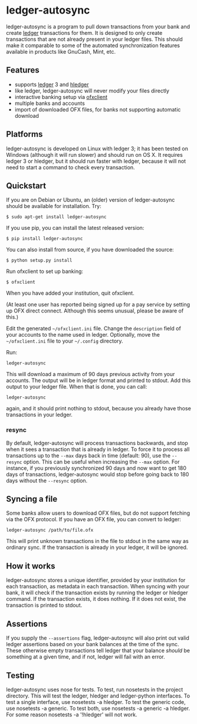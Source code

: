 ledger-autosync
===============

ledger-autosync is a program to pull down transactions from your bank
and create [ledger](http://ledger-cli.org/) transactions for them. It is
designed to only create transactions that are not already present in
your ledger files. This should make it comparable to some of the
automated synchronization features available in products like GnuCash,
Mint, etc.

Features
--------

-   supports [ledger](http://ledger-cli.org/) 3 and
    [hledger](http://hledger.org/)
-   like ledger, ledger-autosync will never modify your files directly
-   interactive banking setup via
    [ofxclient](https://github.com/captin411/ofxclient)
-   multiple banks and accounts
-   import of downloaded OFX files, for banks not supporting automatic
    download

Platforms
---------

ledger-autosync is developed on Linux with ledger 3; it has been tested
on Windows (although it will run slower) and should run on OS X. It
requires ledger 3 or hledger, but it should run faster with ledger,
because it will not need to start a command to check every transaction.

Quickstart
----------

If you are on Debian or Ubuntu, an (older) version of ledger-autosync should be
available for installation. Try:

    $ sudo apt-get install ledger-autosync

If you use pip, you can install the latest released version:

    $ pip install ledger-autosync

You can also install from source, if you have downloaded the source:

    $ python setup.py install

Run ofxclient to set up banking:

    $ ofxclient

When you have added your institution, quit ofxclient.

(At least one user has reported being signed up for a pay service by
setting up OFX direct connect. Although this seems unusual, please be
aware of this.)

Edit the generated `~/ofxclient.ini` file. Change the `description`
field of your accounts to the name used in ledger. Optionally, move the
`~/ofxclient.ini` file to your `~/.config` directory.

Run:

    ledger-autosync

This will download a maximum of 90 days previous activity from your
accounts. The output will be in ledger format and printed to stdout. Add
this output to your ledger file. When that is done, you can call:

    ledger-autosync

again, and it should print nothing to stdout, because you already have
those transactions in your ledger.

### resync

By default, ledger-autosync will process transactions backwards, and
stop when it sees a transaction that is already in ledger. To force it
to process all transactions up to the `--max` days back in time
(default: 90), use the `--resync` option. This can be useful when
increasing the `--max` option. For instance, if you previously
synchronized 90 days and now want to get 180 days of transactions,
ledger-autosync would stop before going back to 180 days without the
`--resync` option.

Syncing a file
--------------

Some banks allow users to download OFX files, but do not support
fetching via the OFX protocol. If you have an OFX file, you can convert
to ledger:

    ledger-autosync /path/to/file.ofx

This will print unknown transactions in the file to stdout in the same
way as ordinary sync. If the transaction is already in your ledger, it
will be ignored.

How it works
------------

ledger-autosync stores a unique identifier, provided by your institution
for each transaction, as metadata in each transaction. When syncing with
your bank, it will check if the transaction exists by running the ledger
or hledger command. If the transaction exists, it does nothing. If it
does not exist, the transaction is printed to stdout.

Assertions
----------

If you supply the `--assertions` flag, ledger-autosync will also print
out valid ledger assertions based on your bank balances at the time of
the sync. These otherwise empty transactions tell ledger that your
balance *should* be something at a given time, and if not, ledger will
fail with an error.

Testing
-------

ledger-autosync uses nose for tests. To test, run nosetests in the
project directory. This will test the ledger, hledger and ledger-python
interfaces. To test a single interface, use nosetests -a
hledger. To test the generic code, use nosetests -a generic. To test
both, use nosetests -a generic -a hledger. For some reason
nosetests -a '!hledger' will not work.
